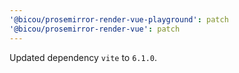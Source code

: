 ```yaml
---
'@bicou/prosemirror-render-vue-playground': patch
'@bicou/prosemirror-render-vue': patch
---
```


Updated dependency `vite` to `6.1.0`.
